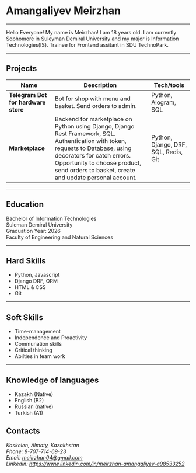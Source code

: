 # Amangaliyev Meirzhan
---
Hello Everyone!
My name is Meirzhan! I am 18 years old. I am currently Sophomore in Suleyman Demiral University
and my major is Information Technologies(IS). Trainee for Frontend assitant in SDU TechnoPark.

---
## Projects

| Name                         | Description       | Tech/tools        |
| ---------------------------- | ----------------- | ----------------- |
| **Telegram Bot for hardware store**             | Bot for shop with menu and basket. Send orders to admin. | Python, Aiogram, SQL |
| **Marketplace** | Backend for marketplace on Python using Django, Django Rest Framework, SQL. Authentication with token, requests to Database, using decorators for catch errors. Opportunity to choose product, send orders to basket, create and update personal account.| Python, Django, DRF, SQL, Redis, Git |

---
## Education
Bachelor of Information Technologies <br>
Suleman Demiral University <br>
Graduation Year: 2026  <br>
Faculty of Engineering and Natural Sciences

---
## Hard Skills
- Python, Javascript
- Django DRF, ORM
- HTML & CSS
- Git

---
## Soft Skills
- Time-management
- Independence and Proactivity
- Communation skills
- Critical thinking
- Abilties in team work

---
## Knowledge of languages
- Kazakh (Native)
- English (B2)
- Russian (native)
- Turkish (A1)

## Contacts
*Kaskelen, Almaty, Kazakhstan* <br> 
*Phone: 8-707-714-69-23* <br>
*Email: meiirzhan04@gmail.com* <br>
*Linkedin: https://www.linkedin.com/in/meirzhan-amangaliyev-a98533252*


